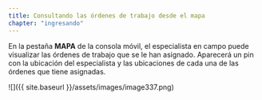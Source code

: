 ```yaml
---
title: Consultando las órdenes de trabajo desde el mapa
chapter: "ingresando"
---
```


En la pestaña **MAPA** de la consola móvil, el especialista en campo puede visualizar las órdenes de trabajo que se le han asignado. Aparecerá un pin con la ubicación del especialista y las ubicaciones de cada una de las órdenes que tiene asignadas.

![]({{ site.baseurl }}/assets/images/image337.png)
